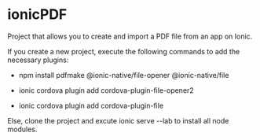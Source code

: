 # ionicPDF
 Project that allows you to create and import a PDF file from an app on Ionic.


If you create a new project, execute the following commands to add the necessary plugins:

- npm install pdfmake @ionic-native/file-opener @ionic-native/file

- ionic cordova plugin add cordova-plugin-file-opener2 

- ionic cordova plugin add cordova-plugin-file

Else, clone the project and excute ionic serve --lab to install all node modules.
